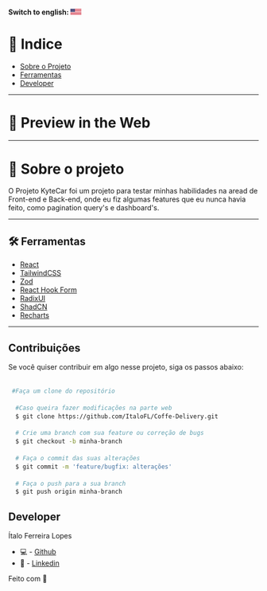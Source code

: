 #### Switch to english: <kbd>[<img title="English" alt="English" src="./.github/eua.jpg" width="22">](.github/translation/english/README.en.md)</kbd>

# 🔎 Indice

- [Sobre o Projeto](#-sobre-o-projeto)
- [Ferramentas](#-ferramentas)
- [Developer](#-developer)

---

# 🎉 Preview in the Web



---

# 📜 Sobre o projeto

O Projeto KyteCar foi um projeto para testar minhas habilidades na aread de Front-end e Back-end, onde eu fiz algumas
features que eu nunca havia feito, como pagination query's e dashboard's.

---

## 🛠 Ferramentas

- [React]()
- [TailwindCSS]()
- [Zod]()
- [React Hook Form]()
- [RadixUI]()
- [ShadCN]()
- [Recharts]()


---

## Contribuições

Se você quiser contribuir em algo nesse projeto, siga os passos abaixo:

```bash

 #Faça um clone do repositório

  #Caso queira fazer modificações na parte web
  $ git clone https://github.com/ItaloFL/Coffe-Delivery.git

  # Crie uma branch com sua feature ou correção de bugs
  $ git checkout -b minha-branch

  # Faça o commit das suas alterações
  $ git commit -m 'feature/bugfix: alterações'

  # Faça o push para a sua branch
  $ git push origin minha-branch

```

## Developer

Ítalo Ferreira Lopes

- 💻 - [Github](https://github.com/ItaloFL)
- 📒 - [Linkedin](https://www.linkedin.com/in/italo-ferreira-dev/)

Feito com 💜